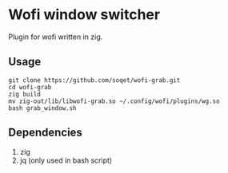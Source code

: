 # Wofi window switcher

Plugin for wofi written in zig.

## Usage

```
git clone https://github.com/soqet/wofi-grab.git
cd wofi-grab
zig build
mv zig-out/lib/libwofi-grab.so ~/.config/wofi/plugins/wg.so
bash grab_window.sh
```

## Dependencies

1. zig
2. jq (only used in bash script)

